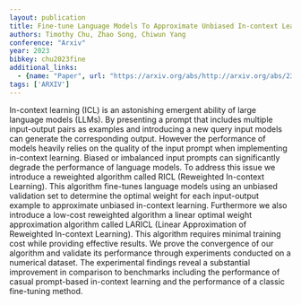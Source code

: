 ```yaml
---
layout: publication
title: Fine-tune Language Models To Approximate Unbiased In-context Learning
authors: Timothy Chu, Zhao Song, Chiwun Yang
conference: "Arxiv"
year: 2023
bibkey: chu2023fine
additional_links:
  - {name: "Paper", url: "https://arxiv.org/abs/http://arxiv.org/abs/2310.03331v1"}
tags: ['ARXIV']
---
```

In-context learning (ICL) is an astonishing emergent ability of large language models (LLMs). By presenting a prompt that includes multiple input-output pairs as examples and introducing a new query input models can generate the corresponding output. However the performance of models heavily relies on the quality of the input prompt when implementing in-context learning. Biased or imbalanced input prompts can significantly degrade the performance of language models. To address this issue we introduce a reweighted algorithm called RICL (Reweighted In-context Learning). This algorithm fine-tunes language models using an unbiased validation set to determine the optimal weight for each input-output example to approximate unbiased in-context learning. Furthermore we also introduce a low-cost reweighted algorithm a linear optimal weight approximation algorithm called LARICL (Linear Approximation of Reweighted In-context Learning). This algorithm requires minimal training cost while providing effective results. We prove the convergence of our algorithm and validate its performance through experiments conducted on a numerical dataset. The experimental findings reveal a substantial improvement in comparison to benchmarks including the performance of casual prompt-based in-context learning and the performance of a classic fine-tuning method.

